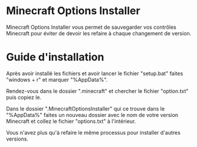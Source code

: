 # Minecraft Options Installer
Minecraft Options Installer vous permet de sauvegarder vos contrôles Minecraft pour éviter de devoir les refaire à chaque changement de version.

# Guide d'installation
Après avoir installé les fichiers et avoir lancer le fichier "setup.bat" faites "windows + r" et marquer "%AppData%".

Rendez-vous dans le dossier ".minecraft" et chercher le fichier "option.txt" puis copiez le.

Dans le dossier ".MinecraftOptionsInstaller" qui ce trouve dans le "%AppData%" faites un nouveau dossier avec le nom de votre version Minecraft et collez le fichier  "options.txt" à l'intérieur.

Vous n'avez plus qu'à refaire le même processus pour installer d'autres versions.
